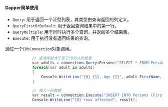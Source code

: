 #### Dapper简单使用

- `Query`: 用于返回一个泛型列表，其类型由查询返回的列定义。
- `QueryFirstOrDefault`: 用于返回查询结果中的第一行。
- `QueryMultiple`: 用于同时执行多个查询，并返回多个结果集。
- `Execute`: 用于执行没有返回结果的查询。

通过一个`IDbConnection`对象调用。

```csharp
            // 查询年龄大于等于30的人的信息
            var adults = connection.Query<Person>("SELECT * FROM Persons WHERE Age >= @Age", new { Age = 30 });
            foreach(var adult in adults)
            {
                Console.WriteLine("{0} {1}, Age {2}", adult.FirstName, adult.LastName, adult.Age);
            }
            
            // 插入一行数据
            var result = connection.Execute("INSERT INTO Persons (FirstName, LastName, Age) VALUES (@FirstName, @LastName, @Age)", new { FirstName = "Jane", LastName = "Doe", Age = 25 });
            Console.WriteLine("{0} rows affected", result);
```

